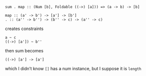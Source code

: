 `sum . map :: (Num [b], Foldable ((->) [a])) => (a -> b) -> [b]`

```sum :: (Num a, Foldable t) => t a - > a
map :: (a' -> b') -> [a'] -> [b']
. :: (a'' -> b'') -> (b'' -> c) -> (a'' -> c)
```

creates constraints

```t a ~ b''
a ~ c
((->) [a']) ~ b''
```

then sum becomes

```
((->) [a'] -> [a']
```

which I didn’t know `[]` has a num instance, but I suppose it is `length`
